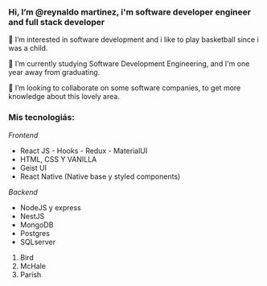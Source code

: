  ### Hi, I’m @reynaldo martinez, i'm software developer engineer and full stack developer
 

 👀 I’m interested in software development and i like to play basketball since i was a child.  
 
 
 🌱 I’m currently studying Software Development Engineering, and I'm one year away from graduating.  
 
 
 💞️ I’m looking to collaborate on some software companies, to get more knowledge about this lovely area.  
 
 
 ### Mis tecnologiás:

*Frontend*
* React JS - Hooks - Redux - MaterialUI
* HTML, CSS Y VANILLA
* Geist UI
* React Native (Native base y styled components)

*Backend*
* NodeJS y express
* NestJS
* MongoDB
* Postgres
* SQLserver

<ol>
<li>Bird</li>
<li>McHale</li>
<li>Parish</li>
</ol>



